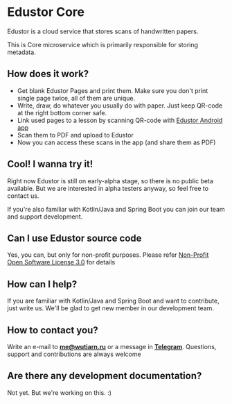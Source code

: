 # Edustor Core

Edustor is a cloud service that stores scans of handwritten papers.

This is Core microservice which is primarily responsible for storing metadata.

## How does it work?

* Get blank Edustor Pages and print them. Make sure you don't print single page twice, all of them are unique.
* Write, draw, do whatever you usually do with paper. Just keep QR-code at the right bottom corner safe.
* Link used pages to a lesson by scanning QR-code with [Edustor Android app](https://gitlab.com/edustor/android)
* Scan them to PDF and upload to Edustor
* Now you can access these scans in the app (and share them as PDF)

## Cool! I wanna try it!

Right now Edustor is still on early-alpha stage, so there is no public beta available. But we are interested in
alpha testers anyway, so feel free to contact us.

If you're also familiar with Kotlin/Java and Spring Boot you can join our team and support development.

## Can I use Edustor source code

Yes, you can, but only for non-profit purposes. Please refer [Non-Profit Open Software License 3.0](https://opensource.org/licenses/NPOSL-3.0)
for details

## How can I help?

If you are familiar with Kotlin/Java and Spring Boot and want to contribute, just write us. We'll be glad
to get new member in our development team.

## How to contact you?

Write an e-mail to **me@wutiarn.ru** or a message in [**Telegram**](https://t.me/wutiarn). Questions, support and
 contributions are always welcome

## Are there any development documentation?

Not yet. But we're working on this. :)